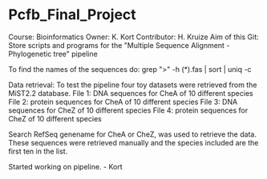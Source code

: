 # Pcfb_Final_Project
Course: Bioinformatics
Owner: K. Kort
Contributor: H. Kruize
Aim of this Git: Store scripts and programs for the "Multiple Sequence Alignment - Phylogenetic tree" pipeline


To find the names of the sequences do:
grep ">" -h (\*).fas | sort | uniq -c

Data retrieval:
To test the pipeline four toy datasets were retrieved from the MiST2.2 database.
File 1: DNA sequences for CheA of 10 different species
File 2: protein sequences for CheA of 10 different species
File 3: DNA sequences for CheZ of 10 different species
File 4: protein sequences for CheZ of 10 different species

Search RefSeq genename for CheA or CheZ, was used to retrieve the data.
These sequences were retrieved manually and the species included are the first ten in the list.

Started working on pipeline. - Kort
